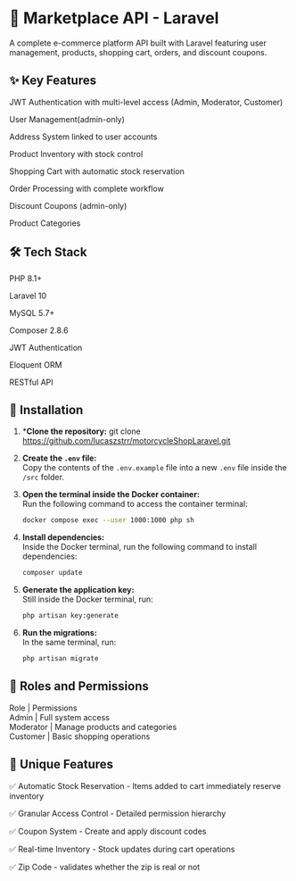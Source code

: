 # 🛒 Marketplace API - Laravel

A complete e-commerce platform API built with Laravel featuring user management, products, shopping cart, orders, and discount coupons.

## ✨ Key Features
JWT Authentication with multi-level access (Admin, Moderator, Customer) <br />

User Management(admin-only) <br />

Address System linked to user accounts <br />

Product Inventory with stock control <br />

Shopping Cart with automatic stock reservation <br />

Order Processing with complete workflow <br />

Discount Coupons (admin-only) <br />

Product Categories <br />

## 🛠️ Tech Stack
PHP 8.1+ <br />

Laravel 10 <br />

MySQL 5.7+ <br />

Composer 2.8.6 <br />

JWT Authentication <br />

Eloquent ORM <br />

RESTful API <br />

##  🚀 Installation
1. ***Clone the repository:**
   git clone https://github.com/lucaszstrr/motorcycleShopLaravel.git

2. **Create the `.env` file:**  
   Copy the contents of the `.env.example` file into a new `.env` file inside the `/src` folder.

3. **Open the terminal inside the Docker container:**  
   Run the following command to access the container terminal:
   
   ```bash
   docker compose exec --user 1000:1000 php sh
   ```
   
4. **Install dependencies:**  
   Inside the Docker terminal, run the following command to install dependencies:
   
   ```bash
   composer update
   ```

5. **Generate the application key:**  
   Still inside the Docker terminal, run:
   
   ```bash
   php artisan key:generate
   ```

6. **Run the migrations:**  
   In the same terminal, run:
   
   ```bash
   php artisan migrate
   ```


## 🔐 Roles and Permissions
Role	       |      Permissions <br />
Admin	       |  Full system access <br />
Moderator	 |  Manage products and categories <br />
Customer	    |  Basic shopping operations <br />



## 🌟 Unique Features
✅ Automatic Stock Reservation - Items added to cart immediately reserve inventory <br />

✅ Granular Access Control - Detailed permission hierarchy <br />

✅ Coupon System - Create and apply discount codes <br />

✅ Real-time Inventory - Stock updates during cart operations <br /> 

✅ Zip Code - validates whether the zip is real or not <br />


